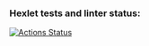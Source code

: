 ### Hexlet tests and linter status:
[![Actions Status](https://github.com/Denesterio/frontend-project-lvl4/workflows/hexlet-check/badge.svg)](https://github.com/Denesterio/frontend-project-lvl4/actions)